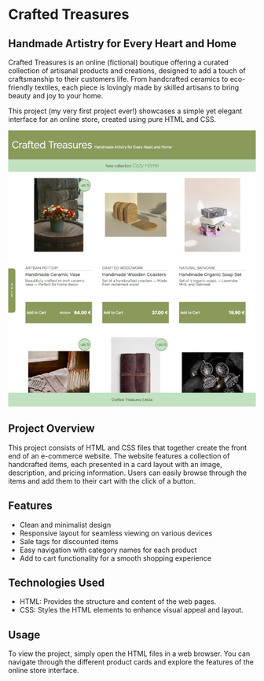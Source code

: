 # Crafted Treasures

## Handmade Artistry for Every Heart and Home

Crafted Treasures is an online (fictional) boutique offering a curated collection of artisanal products and creations, designed to add a touch of craftsmanship to their customers life. From handcrafted ceramics to eco-friendly textiles, each piece is lovingly made by skilled artisans to bring beauty and joy to your home.

This project (my very first project ever!) showcases a simple yet elegant interface for an online store, created using pure HTML and CSS.

![Crafted Treasures Home Page](result/Creafted_Treasures_final_result.png)

## Project Overview

This project consists of HTML and CSS files that together create the front end of an e-commerce website. The website features a collection of handcrafted items, each presented in a card layout with an image, description, and pricing information. Users can easily browse through the items and add them to their cart with the click of a button.

## Features

- Clean and minimalist design
- Responsive layout for seamless viewing on various devices
- Sale tags for discounted items
- Easy navigation with category names for each product
- Add to cart functionality for a smooth shopping experience

## Technologies Used

- HTML: Provides the structure and content of the web pages.
- CSS: Styles the HTML elements to enhance visual appeal and layout.

## Usage

To view the project, simply open the HTML files in a web browser. You can navigate through the different product cards and explore the features of the online store interface.